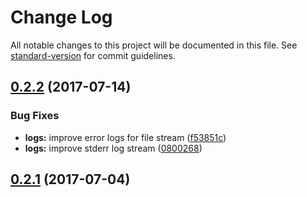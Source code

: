 # Change Log

All notable changes to this project will be documented in this file.
See [standard-version](https://github.com/conventional-changelog/standard-version) for commit guidelines.

<a name="0.2.2"></a>
## [0.2.2](https://github.com/myrmex-org/myrmex/compare/@myrmex/core@0.2.1...@myrmex/core@0.2.2) (2017-07-14)


### Bug Fixes

* **logs:** improve error logs for file stream ([f53851c](https://github.com/myrmex-org/myrmex/commit/f53851c))
* **logs:** improve stderr log stream ([0800268](https://github.com/myrmex-org/myrmex/commit/0800268))




<a name="0.2.1"></a>
## [0.2.1](https://github.com/myrmex-org/myrmex/compare/@myrmex/core@0.2.0...@myrmex/core@0.2.1) (2017-07-04)
